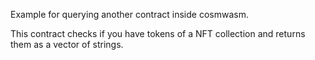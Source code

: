 Example for querying another contract inside cosmwasm.

This contract checks if you have tokens of a NFT collection and returns them as a vector of strings.
